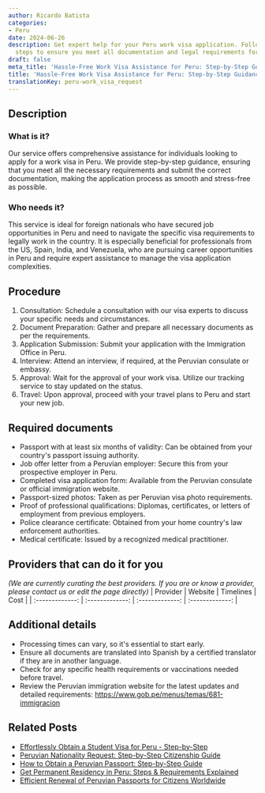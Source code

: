 ```yaml
---
author: Ricardo Batista
categories:
- Peru
date: 2024-06-26
description: Get expert help for your Peru work visa application. Follow our easy
  steps to ensure you meet all documentation and legal requirements for a smooth process.
draft: false
meta_title: 'Hassle-Free Work Visa Assistance for Peru: Step-by-Step Guidance'
title: 'Hassle-Free Work Visa Assistance for Peru: Step-by-Step Guidance'
translationKey: peru-work_visa_request
---
```



## Description
### What is it?
Our service offers comprehensive assistance for individuals looking to apply for a work visa in Peru. We provide step-by-step guidance, ensuring that you meet all the necessary requirements and submit the correct documentation, making the application process as smooth and stress-free as possible.

### Who needs it?
This service is ideal for foreign nationals who have secured job opportunities in Peru and need to navigate the specific visa requirements to legally work in the country. It is especially beneficial for professionals from the US, Spain, India, and Venezuela, who are pursuing career opportunities in Peru and require expert assistance to manage the visa application complexities.

## Procedure

1. Consultation: Schedule a consultation with our visa experts to discuss your specific needs and circumstances.
2. Document Preparation: Gather and prepare all necessary documents as per the requirements.
3. Application Submission: Submit your application with the Immigration Office in Peru.
4. Interview: Attend an interview, if required, at the Peruvian consulate or embassy.
5. Approval: Wait for the approval of your work visa. Utilize our tracking service to stay updated on the status.
6. Travel: Upon approval, proceed with your travel plans to Peru and start your new job.


## Required documents

- Passport with at least six months of validity: Can be obtained from your country's passport issuing authority.
- Job offer letter from a Peruvian employer: Secure this from your prospective employer in Peru.
- Completed visa application form: Available from the Peruvian consulate or official immigration website.
- Passport-sized photos: Taken as per Peruvian visa photo requirements.
- Proof of professional qualifications: Diplomas, certificates, or letters of employment from previous employers.
- Police clearance certificate: Obtained from your home country's law enforcement authorities.
- Medical certificate: Issued by a recognized medical practitioner.


## Providers that can do it for you
_(We are currently curating the best providers. If you are or know a provider, please contact us or edit the page directly)_
| Provider        |     Website     |     Timelines    |       Cost      |
| :-------------: | :-------------: |  :-------------: | :-------------: |

## Additional details

- Processing times can vary, so it's essential to start early.
- Ensure all documents are translated into Spanish by a certified translator if they are in another language.
- Check for any specific health requirements or vaccinations needed before travel.
- Review the Peruvian immigration website for the latest updates and detailed requirements: https://www.gob.pe/menus/temas/681-immigracion




## Related Posts

- [Effortlessly Obtain a Student Visa for Peru - Step-by-Step](https://tramitit.com/guides/peru/student_visa_request/)
- [Peruvian Nationality Request: Step-by-Step Citizenship Guide](https://tramitit.com/guides/peru/nationality_request/)
- [How to Obtain a Peruvian Passport: Step-by-Step Guide](https://tramitit.com/guides/peru/peruvian_passport/)
- [Get Permanent Residency in Peru: Steps & Requirements Explained](https://tramitit.com/guides/peru/permanent_residency_certificate/)
- [Efficient Renewal of Peruvian Passports for Citizens Worldwide](https://tramitit.com/guides/peru/passport_renewal/)